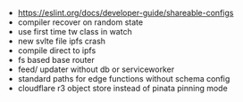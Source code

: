 - https://eslint.org/docs/developer-guide/shareable-configs
- compiler recover on random state
- use first time tw class in watch
- new svlte file ipfs crash
- compile direct to ipfs
- fs based base router
- feed/ updater without db or serviceworker
- standard paths for edge functions without schema config
- cloudflare r3 object store instead of pinata pinning mode